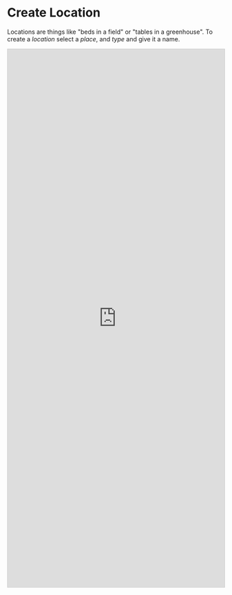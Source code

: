 # Create Location

Locations are things like "beds in a field" or "tables in a greenhouse".  To create a *location* select a *place*, and *type* and give it a name. 

<iframe 
  class="airtable-embed" 
  src="https://airtable.com/embed/shrTLvwNvV2VrD2jH?backgroundColor=yellow" 
  frameborder="0" 
  onmousewheel="" 
  width="100%" 
  height="1250" 
  style="background: transparent; border: 1px solid #ccc;">
</iframe>
